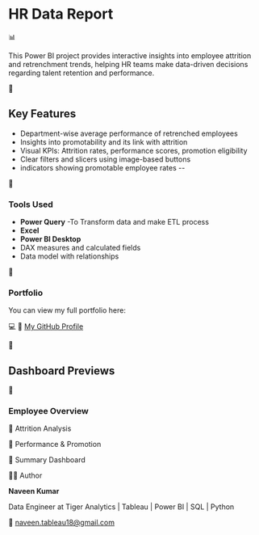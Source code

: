  <h1> HR Data Report</h1> 📊

This Power BI project provides interactive insights into employee attrition and retrenchment trends, helping HR teams make data-driven decisions regarding talent retention and performance.

📌 <h2>Key Features</h2>
- Department-wise average performance of retrenched employees
- Insights into promotability and its link with attrition
- Visual KPIs: Attrition rates, performance scores, promotion eligibility
- Clear filters and slicers using image-based buttons
- indicators showing promotable employee rates
--

🔧 <h3>Tools Used </h3>

- **Power Query** -To Transform data and make ETL process
- **Excel**
- **Power BI Desktop**
- DAX measures and calculated fields
- Data model with relationships

🔗 <h3>Portfolio </h3>

You can view my full portfolio here:

💻 🔗 [My GitHub Profile](https://github.com/NaveenKumarDSA)



📸<h2>Dashboard Previews</h2>
🔹<h3>Employee Overview</h3>


🔹 Attrition Analysis

🔹 Performance & Promotion


🔹 Summary Dashboard


🧑‍💼 Author

**Naveen Kumar**

Data Engineer at Tiger Analytics | Tableau | Power BI | SQL | Python

📧 naveen.tableau18@gmail.com
